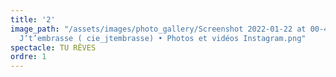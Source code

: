 ```yaml
---
title: '2'
image_path: "/assets/images/photo_gallery/Screenshot 2022-01-22 at 00-43-17 Compagnie
  J’t’embrasse ( cie_jtembrasse) • Photos et vidéos Instagram.png"
spectacle: TU RÊVES
ordre: 1
---
```


